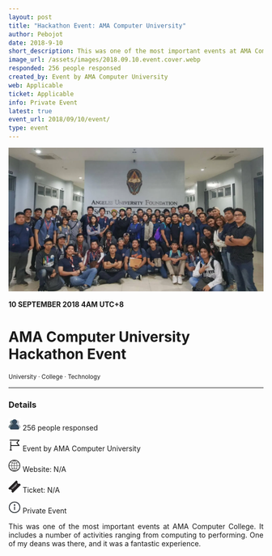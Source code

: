 ```yaml
---
layout: post
title: "Hackathon Event: AMA Computer University"
author: Pebojot
date: 2018-9-10
short_description: This was one of the most important events at AMA Computer College. It includes a number of activities
image_url: /assets/images/2018.09.10.event.cover.webp
responded: 256 people responsed
created_by: Event by AMA Computer University
web: Applicable
ticket: Applicable
info: Private Event
latest: true
event_url: 2018/09/10/event/
type: event
---
```


<img src="/assets/images/2018.09.10.event.cover.webp" class="rounded img-fluid">

<b>10 SEPTEMBER 2018 4AM UTC+8</b>
<div style="text-align: left">
    <h1>AMA Computer University Hackathon Event</h1>
</div>
<small>University · College · Technology</small>

---
<div style="text-align: left">
    <h3>Details</h3>
</div>
<div style="text-align: justify">
    <p>
        <img src="/assets/images/group.webp" width="24" height="24">
        256 people responsed
    </p>
    <p>
        <img src="/assets/images/flag.webp" width="24" height="24">
        Event by AMA Computer University
    </p>
    <p>
        <img src="/assets/images/web.webp" width="24" height="24">
        Website: N/A
    </p>
    <p>
        <img src="/assets/images/ticket.webp" width="24" height="24">
        Ticket: N/A
    </p>
    <p>
        <img src="/assets/images/information.webp" width="24" height="24">
        Private Event
    </p>
    <p>
    This was one of the most important events at AMA Computer College. It includes a number of activities ranging from computing to performing. One of my deans was there, and it was a fantastic experience.
    </p>
</div>